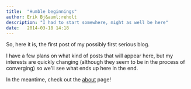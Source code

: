 ```yaml
---
title:  "Humble beginnings"
author: Erik Bj&auml;reholt
description: "I had to start somewhere, might as well be here"
date:   2014-03-18 14:18
---
```


So, here it is, the first post of my possibly first serious blog.

I have a few plans on what kind of posts that will appear here, but my interests are quickly changing (although they seem to be in the process of converging) so we'll see what ends up here in the end.

In the meantime, check out the <a href="/about/">about</a> page!
